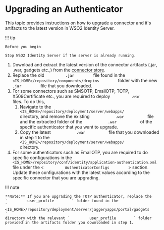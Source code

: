 # Upgrading an Authenticator

This topic provides instructions on how to upgrade a connector and it's
artifacts to the latest version in WSO2 Identity Server.

!!! tip
    
    Before you begin
    
    Stop WSO2 Identity Server if the server is already running.
    

1.  Download and extract the latest version of the connector
    artifacts (.jar, .war, gadgets etc.,) from the [connector
    store](https://store.wso2.com/store/assets/isconnector/list).
2.  Replace the old `          .jar         ` file found in the
    `          <IS_HOME>/repository/components/dropins         ` folder
    with the new `          .jar         ` file that you downloaded.
3.  For some connectors such as SMSOTP, EmailOTP, TOTP, X509Certificate
    etc., you are required to deploy `          .war         ` files. To
    do this,
    1.  Navigate to the
        `            <IS_HOME>/repository/deployment/server/webapps/           `
        directory, and remove the existing `            .war           `
        file and the extracted folder of the
        `            .war           ` of the specific authenticator that
        you want to upgrade.
    2.  Copy the latest `            .war           ` file that you
        downloaded in step 1 to the
        `            <IS_HOME>/repository/deployment/server/webapps/           `
        directory.
4.  For some authenticators such as EmailOTP, you are required to do
    specific configurations in the
    `          <IS_HOME>/repository/conf/identity/application-authentication.xml         `
    file under the \< `          AuthenticatorConfigs         ` \>
    section. Update these configurations with the latest values
    according to the specific connector that you are upgrading.

!!! note
    
    **Note:** If you are upgrading the TOTP authenticator, replace the
    `         user_profile        ` folder found in the
    `         <IS_HOME>/repository/deployment/server/jaggeryapps/portal/gadgets        `
    directory with the relevant `         user_profile        ` folder
    provided in the artifacts folder you downloaded in step 1.
    
